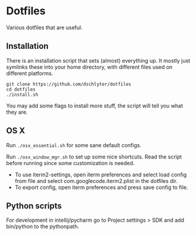 Dotfiles
========

Various dotfiles that are useful.

Installation
------------

There is an installation script that sets (almost) everything up. It mostly just symlinks these into your home directory, with different files used on different platforms.

    git clone https://github.com/dschlyter/dotfiles
    cd dotfiles
    ./install.sh

You may add some flags to install more stuff, the script will tell you what they are.

OS X
----

Run `./osx_essential.sh` for some sane default configs.

Run `./osx_window_mgr.sh` to set up some nice shortcuts. Read the script before running since some customization is needed.

* To use iterm2-settings, open iterm preferences and select load config from file and select com.googlecode.iterm2.plist in the dotfiles dir.
* To export config, open iterm preferences and press save config to file.

Python scripts
--------------

For development in intellij/pycharm go to Project settings > SDK and add bin/python to the pythonpath.
